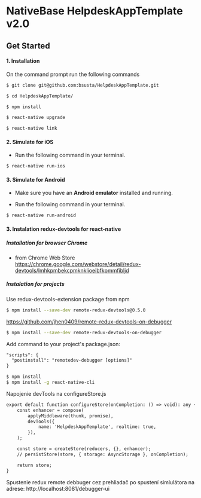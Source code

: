 # NativeBase HelpdeskAppTemplate v2.0

## Get Started

#### 1. Installation

On the command prompt run the following commands

```sh
$ git clone git@github.com:bsusta/HelpdeskAppTemplate.git

$ cd HelpdeskAppTemplate/

$ npm install

$ react-native upgrade

$ react-native link

```

#### 2. Simulate for iOS

*	Run the following command in your terminal.

```sh
$ react-native run-ios
```

#### 3. Simulate for Android

*	Make sure you have an **Android emulator** installed and running.

*	Run the following command in your terminal.

```sh
$ react-native run-android
```

#### 3. Instalation redux-devtools for react-native

##### Installation for browser Chrome

* from Chrome Web Store
  https://chrome.google.com/webstore/detail/redux-devtools/lmhkpmbekcpmknklioeibfkpmmfibljd

##### Instalation for projects

Use redux-devtools-extension package from npm

```sh
$ npm install --save-dev remote-redux-devtools@0.5.0
```

https://github.com/jhen0409/remote-redux-devtools-on-debugger

```sh
$ npm install --save-dev remote-redux-devtools-on-debugger
```

Add command to your project's package.json:

```diff
"scripts": {
  "postinstall": "remotedev-debugger [options]"
}
```

```sh
$ npm install
$ npm install -g react-native-cli
```

Napojenie devTools na configureStore.js

```diff
export default function configureStore(onCompletion: () => void): any {
    const enhancer = compose(
        applyMiddleware(thunk, promise),
        devTools({
            name: 'HelpdeskAppTemplate', realtime: true,
        }),
    );

    const store = createStore(reducers, {}, enhancer);
    // persistStore(store, { storage: AsyncStorage }, onCompletion);

    return store;
}
```

Spustenie redux remote debbuger cez prehliadač po spustení simlulátora na adrese:
http://localhost:8081/debugger-ui

